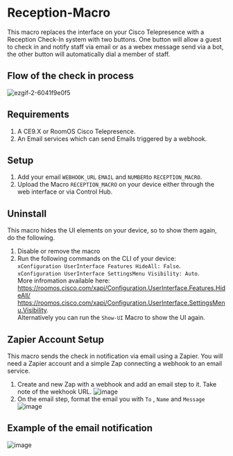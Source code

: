 # Reception-Macro

This macro replaces the interface on your Cisco Telepresence with a Reception Check-In system with two buttons. One button will allow a guest to check in and notify staff via email or as a webex message send via a bot, the other button will automatically dial a member of staff.

## Flow of the check in process
![ezgif-2-6041f9e0f5](https://user-images.githubusercontent.com/21026209/148802958-06ecd19b-f57e-4ee5-8845-a28078257d17.gif)

## Requirements
1. A CE9.X or RoomOS Cisco Telepresence.
2. An Email services which can send Emails triggered by a webhook.

## Setup
1. Add your email ``WEBHOOK_URL`` ``EMAIL`` and ``NUMBER``to ``RECEPTION_MACRO``.
2. Upload the Macro ``RECEPTION_MACRO`` on your device either through the web interface or via Control Hub.

## Uninstall
This macro hides the UI elements on your device, so to show them again, do the following.
1. Disable or remove the macro
2. Run the following commands on the CLI of your device:  
``xConfiguration UserInterface Features HideAll: False``.  
``xConfiguration UserInterface SettingsMenu Visibility: Auto``.  
More infromation available here:  
https://roomos.cisco.com/xapi/Configuration.UserInterface.Features.HideAll/
https://roomos.cisco.com/xapi/Configuration.UserInterface.SettingsMenu.Visibility.  
Alternatively you can run the ``Show-UI`` Macro to show the UI again.

## Zapier Account Setup
This macro sends the check in notification via email using a Zapier. You will need a Zapier account and a simple Zap connecting a webhook to an email service.
1. Create and new Zap with a webhook and add an email step to it. Take note of the wekhook URL.
![image](https://user-images.githubusercontent.com/21026209/146974688-1a006def-e226-462b-b0e5-faaa68a64cf7.png)
2. On the email step, format the email you with ``To`` , ``Name``  and ``Message``
![image](https://user-images.githubusercontent.com/21026209/146975375-297dbc30-98d4-45bb-a742-b35052384d3a.png)


## Example of the email notification
![image](https://user-images.githubusercontent.com/21026209/146975955-e7407894-b279-44e8-b4fc-6a4b14d5fab8.png)
